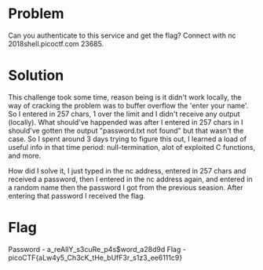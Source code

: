 # Problem
Can you authenticate to this service and get the flag? Connect with nc 2018shell.picoctf.com 23685.

# Solution
This challenge took some time, reason being is it didn't work locally, the way of cracking the problem was to buffer overflow the 'enter your name'. 
So I entered in 257 chars, 1 over the limit and I didn't receive any output (locally). What should've 
happended was after I entered in 257 chars in I should've gotten the output "password.txt not found" but that wasn't the case. So I spent around 3 
days trying to figure this out, I learned a load of useful info in that time period: null-termination, alot of exploited C functions, and more.

How did I solve it, I just typed in the nc address, entered in 257 chars and received a password, then I entered in the nc address again, and entered in a random name then the password I got from the previous seasion. After entering that password I received the flag.


# Flag
Password - a_reAllY_s3cuRe_p4s$word_a28d9d
Flag - picoCTF{aLw4y5_Ch3cK_tHe_bUfF3r_s1z3_ee6111c9}
